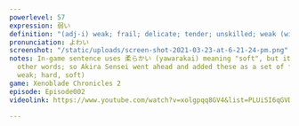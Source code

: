 ```yaml
---
powerlevel: 57
expression: 弱い
definition: "(adj-i) weak; frail; delicate; tender; unskilled; weak (wine); (P)"
pronunciation: よわい
screenshot: "/static/uploads/screen-shot-2021-03-23-at-6-21-24-pm.png"
notes: In-game sentence uses 柔らかい (yawarakai) meaning "soft", but it's similar to
  other words; so Akira Sensei went ahead and added these as a set of four (strong,
  weak; hard, soft)
game: Xenoblade Chronicles 2
episode: Episode002
videolink: https://www.youtube.com/watch?v=xolgpqq8GV4&list=PLUiSI6qGVDKsXmMW0GnjV--kUTLhsKN-K&index=2

---
```

